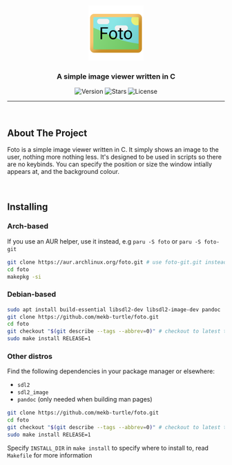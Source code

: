 <div align="center">
    <img alt="Foto" src="assets/Foto.png" width="128"/>
    <h3 align="center">A simple image viewer written in C</h3>
    <img alt="Version" src="https://img.shields.io/github/v/release/mekb-turtle/foto?display_name=tag&style=for-the-badge" />
    <img alt="Stars" src="https://img.shields.io/github/stars/mekb-turtle/foto?display_name=tag&style=for-the-badge" />
    <img alt="License" src="https://img.shields.io/github/license/mekb-turtle/foto?style=for-the-badge" />
</div>

---
<br/>

## About The Project
Foto is a simple image viewer written in C. It simply shows an image to the user, nothing more nothing less. It's designed to be used in scripts so there are no keybinds.
You can specify the position or size the window intially appears at, and the background colour.

<br />

## Installing
### Arch-based
If you use an AUR helper, use it instead, e.g `paru -S foto` or `paru -S foto-git`
```bash
git clone https://aur.archlinux.org/foto.git # use foto-git.git instead for latest commit
cd foto
makepkg -si
```

### Debian-based
```bash
sudo apt install build-essential libsdl2-dev libsdl2-image-dev pandoc
git clone https://github.com/mekb-turtle/foto.git
cd foto
git checkout "$(git describe --tags --abbrev=0)" # checkout to latest tag, omit for latest commit
sudo make install RELEASE=1
```

### Other distros
Find the following dependencies in your package manager or elsewhere:
- `sdl2`
- `sdl2_image`
- `pandoc` (only needed when building man pages)

```bash
git clone https://github.com/mekb-turtle/foto.git
cd foto
git checkout "$(git describe --tags --abbrev=0)" # checkout to latest tag, omit for latest commit
sudo make install RELEASE=1
```

Specify `INSTALL_DIR` in `make install` to specify where to install to, read `Makefile` for more information
